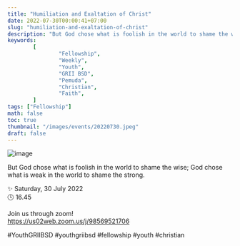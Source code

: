 ```yaml
---
title: "Humiliation and Exaltation of Christ"
date: 2022-07-30T00:00:41+07:00
slug: "humiliation-and-exaltation-of-christ"
description: "But God chose what is foolish in the world to shame the wise; God chose what is weak in the world to shame the strong."
keywords:
        [
                "Fellowship",
                "Weekly",
                "Youth",
                "GRII BSD",
                "Pemuda",
                "Christian",
                "Faith",
        ]
tags: ["Fellowship"]
math: false
toc: true
thumbnail: "/images/events/20220730.jpeg"
draft: false
---
```


![image](/images/events/20220730.jpeg)


But God chose what is foolish in the world to shame the wise; God chose what is weak in the world to shame the strong.

✨ Saturday, 30 July 2022\
🕓 16.45

Join us through zoom!\
https://us02web.zoom.us/j/98569521706

#YouthGRIIBSD #youthgriibsd #fellowship #youth #christian
